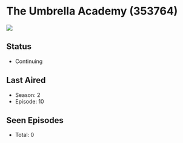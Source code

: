# The Umbrella Academy (353764)

<img src="https://dg31sz3gwrwan.cloudfront.net/poster/353764/1324017-0-optimized.jpg" />

## Status
* Continuing
## Last Aired
* Season: 2
* Episode: 10
## Seen Episodes
* Total: 0
